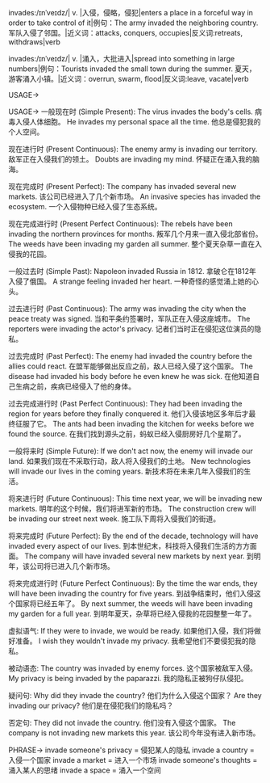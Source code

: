 invades:/ɪnˈveɪdz/| v. |入侵，侵略，侵犯|enters a place in a forceful way in order to take control of it|例句：The army invaded the neighboring country. 军队入侵了邻国。|近义词：attacks, conquers, occupies|反义词:retreats, withdraws|verb

invades:/ɪnˈveɪdz/| v. |涌入，大批进入|spread into something in large numbers|例句：Tourists invaded the small town during the summer. 夏天，游客涌入小镇。|近义词：overrun, swarm, flood|反义词:leave, vacate|verb


USAGE->

USAGE->
一般现在时 (Simple Present):
The virus invades the body's cells.  病毒入侵人体细胞。
He invades my personal space all the time. 他总是侵犯我的个人空间。

现在进行时 (Present Continuous):
The enemy army is invading our territory. 敌军正在入侵我们的领土。
Doubts are invading my mind.  怀疑正在涌入我的脑海。

现在完成时 (Present Perfect):
The company has invaded several new markets.  该公司已经进入了几个新市场。
An invasive species has invaded the ecosystem.  一个入侵物种已经入侵了生态系统。

现在完成进行时 (Present Perfect Continuous):
The rebels have been invading the northern provinces for months. 叛军几个月来一直入侵北部省份。
The weeds have been invading my garden all summer.  整个夏天杂草一直在入侵我的花园。

一般过去时 (Simple Past):
Napoleon invaded Russia in 1812.  拿破仑在1812年入侵了俄国。
A strange feeling invaded her heart.  一种奇怪的感觉涌上她的心头。


过去进行时 (Past Continuous):
The army was invading the city when the peace treaty was signed.  当和平条约签署时，军队正在入侵这座城市。
The reporters were invading the actor's privacy. 记者们当时正在侵犯这位演员的隐私。

过去完成时 (Past Perfect):
The enemy had invaded the country before the allies could react. 在盟军能够做出反应之前，敌人已经入侵了这个国家。
The disease had invaded his body before he even knew he was sick.  在他知道自己生病之前，疾病已经侵入了他的身体。


过去完成进行时 (Past Perfect Continuous):
They had been invading the region for years before they finally conquered it. 他们入侵该地区多年后才最终征服了它。
The ants had been invading the kitchen for weeks before we found the source.  在我们找到源头之前，蚂蚁已经入侵厨房好几个星期了。

一般将来时 (Simple Future):
If we don't act now, the enemy will invade our land. 如果我们现在不采取行动，敌人将入侵我们的土地。
New technologies will invade our lives in the coming years.  新技术将在未来几年入侵我们的生活。

将来进行时 (Future Continuous):
This time next year, we will be invading new markets.  明年的这个时候，我们将进军新的市场。
The construction crew will be invading our street next week.  施工队下周将入侵我们的街道。

将来完成时 (Future Perfect):
By the end of the decade, technology will have invaded every aspect of our lives.  到本世纪末，科技将入侵我们生活的方方面面。
The company will have invaded several new markets by next year. 到明年，该公司将已进入几个新市场。


将来完成进行时 (Future Perfect Continuous):
By the time the war ends, they will have been invading the country for five years.  到战争结束时，他们入侵这个国家将已经五年了。
By next summer, the weeds will have been invading my garden for a full year. 到明年夏天，杂草将已经入侵我的花园整整一年了。

虚拟语气:
If they were to invade, we would be ready.  如果他们入侵，我们将做好准备。
I wish they wouldn't invade my privacy. 我希望他们不要侵犯我的隐私。

被动语态:
The country was invaded by enemy forces.  这个国家被敌军入侵。
My privacy is being invaded by the paparazzi.  我的隐私正被狗仔队侵犯。

疑问句:
Why did they invade the country?  他们为什么入侵这个国家？
Are they invading our privacy?  他们是在侵犯我们的隐私吗？


否定句:
They did not invade the country.  他们没有入侵这个国家。
The company is not invading new markets this year.  该公司今年没有进入新市场。


PHRASE->
invade someone's privacy = 侵犯某人的隐私
invade a country = 入侵一个国家
invade a market = 进入一个市场
invade someone's thoughts = 涌入某人的思绪
invade a space = 涌入一个空间

